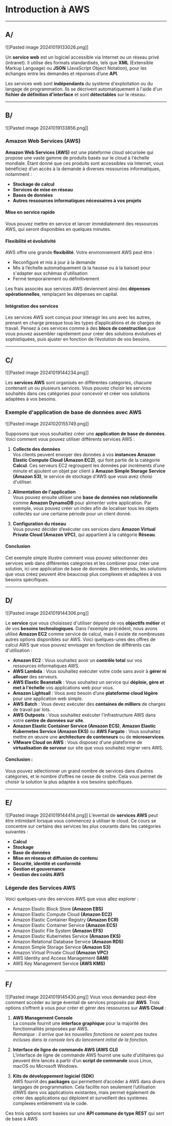 
# Introduction à AWS

--------------------------------------------------------------------------

## A/

![[Pasted image 20241019133026.png]]

Un **service web** est un logiciel accessible via Internet ou un réseau privé (intranet). Il utilise des formats standardisés, tels que **XML** (Extensible Markup Language) ou **JSON** (JavaScript Object Notation), pour les échanges entre les demandes et réponses d’une **API**.

Les services web sont **indépendants** du système d'exploitation ou du langage de programmation. Ils se décrivent automatiquement à l'aide d'un **fichier de définition d'interface** et sont **détectables** sur le réseau.

--------------------------------------------------------------------------


## B/

![[Pasted image 20241019133856.png]]
### Amazon Web Services (AWS)

**Amazon Web Services (AWS)** est une plateforme cloud sécurisée qui propose une vaste gamme de produits basés sur le cloud à l'échelle mondiale. Étant donné que ces produits sont accessibles via Internet, vous bénéficiez d’un accès à la demande à diverses ressources informatiques, notamment :

- **Stockage de calcul**
- **Services de mise en réseau**
- **Bases de données**
- **Autres ressources informatiques nécessaires à vos projets**

#### Mise en service rapide

Vous pouvez mettre en service et lancer immédiatement des ressources AWS, qui seront disponibles en quelques minutes.

#### Flexibilité et évolutivité

AWS offre une grande **flexibilité**. Votre environnement AWS peut être :

- Reconfiguré et mis à jour à la demande
- Mis à l’échelle automatiquement (à la hausse ou à la baisse) pour s'adapter aux schémas d'utilisation
- Fermé temporairement ou définitivement

Les frais associés aux services AWS deviennent ainsi des **dépenses opérationnelles**, remplaçant les dépenses en capital.

#### Intégration des services

Les services AWS sont conçus pour interagir les uns avec les autres, prenant en charge presque tous les types d’applications et de charges de travail. Pensez à ces services comme à des **blocs de construction** que vous pouvez assembler rapidement pour créer des solutions évolutives et sophistiquées, puis ajuster en fonction de l’évolution de vos besoins.

--------------------------------------------------------------------------




## C/

![[Pasted image 20241019144234.png]]

Les **services AWS** sont organisés en différentes catégories, chacune contenant un ou plusieurs services. Vous pouvez choisir les services souhaités dans ces catégories pour concevoir et créer vos solutions adaptées à vos besoins.


### Exemple d'application de base de données avec AWS

![[Pasted image 20241020155749.png]]


Supposons que vous souhaitiez créer une **application de base de données**. Voici comment vous pouvez utiliser différents services AWS :

1. **Collecte des données**  
    Vos clients peuvent envoyer des données à vos **instances Amazon Elastic Compute Cloud (Amazon EC2)**, qui font partie de la catégorie **Calcul**. Ces serveurs EC2 regroupent les données par incréments d’une minute et ajoutent un objet par client à **Amazon Simple Storage Service (Amazon S3)**, le service de stockage d'AWS que vous avez choisi d'utiliser.
    
2. **Alimentation de l'application**  
    Vous pouvez ensuite utiliser une **base de données non relationnelle** comme **Amazon DynamoDB** pour alimenter votre application. Par exemple, vous pouvez créer un index afin de localiser tous les objets collectés sur une certaine période pour un client donné.
    
3. **Configuration du réseau**  
    Vous pouvez décider d’exécuter ces services dans **Amazon Virtual Private Cloud (Amazon VPC)**, qui appartient à la catégorie **Réseau**.
    

#### Conclusion

Cet exemple simple illustre comment vous pouvez sélectionner des services web dans différentes catégories et les combiner pour créer une solution, ici une application de base de données. Bien entendu, les solutions que vous créez peuvent être beaucoup plus complexes et adaptées à vos besoins spécifiques.

--------------------------------------------------------------------------




## D/

![[Pasted image 20241019144306.png]]

Le **service** que vous choisissez d'utiliser dépend de vos **objectifs métier** et de vos **besoins technologiques**. Dans l'exemple précédent, nous avons utilisé **Amazon EC2** comme service de calcul, mais il existe de nombreuses autres options disponibles sur AWS. Voici quelques-unes des offres de calcul AWS que vous pouvez envisager en fonction de différents cas d'utilisation :

- **Amazon EC2** : Vous souhaitez avoir un **contrôle total** sur vos ressources informatiques AWS.
- **AWS Lambda** : Vous souhaitez exécuter votre code sans avoir à **gérer ni allouer** des serveurs.
- **AWS Elastic Beanstalk** : Vous souhaitez un service qui **déploie, gère et met à l'échelle** vos applications web pour vous.
- **Amazon Lightsail** : Vous avez besoin d’une **plateforme cloud légère** pour une application web simple.
- **AWS Batch** : Vous devez exécuter des **centaines de milliers** de charges de travail par lots.
- **AWS Outposts** : Vous souhaitez exécuter l'infrastructure AWS dans votre **centre de données sur site**.
- **Amazon Elastic Container Service (Amazon ECS)**, **Amazon Elastic Kubernetes Service (Amazon EKS)** ou **AWS Fargate** : Vous souhaitez mettre en œuvre une **architecture de conteneurs** ou de **microservices**.
- **VMware Cloud on AWS** : Vous disposez d'une plateforme de **virtualisation de serveur** sur site que vous souhaitez migrer vers AWS.

#### Conclusion :

Vous pouvez sélectionner un grand nombre de services dans d’autres catégories, et le nombre d’offres ne cesse de croître. Cela vous permet de choisir la solution la plus adaptée à vos besoins spécifiques.

--------------------------------------------------------------------------



## E/

![[Pasted image 20241019144414.png]]
L'éventail de **services AWS** peut être intimidant lorsque vous commencez à utiliser le cloud. Ce cours se concentre sur certains des services les plus courants dans les catégories suivantes :

- **Calcul**
- **Stockage**
- **Base de données**
- **Mise en réseau et diffusion de contenu**
- **Sécurité, identité et conformité**
- **Gestion et gouvernance**
- **Gestion des coûts AWS**

### Légende des Services AWS

Voici quelques-uns des services AWS que vous allez explorer :

- Amazon Elastic Block Store **(Amazon EBS)**
- Amazon Elastic Compute Cloud **(Amazon EC2)**
- Amazon Elastic Container Registry **(Amazon ECR)**
- Amazon Elastic Container Service **(Amazon ECS)**
- Amazon Elastic File System **(Amazon EFS)**
- Amazon Elastic Kubernetes Service **(Amazon EKS)**
- Amazon Relational Database Service **(Amazon RDS)**
- Amazon Simple Storage Service **(Amazon S3)**
- Amazon Virtual Private Cloud **(Amazon VPC)**
- AWS Identity and Access Management **(IAM)**
- AWS Key Management Service **(AWS KMS)**

--------------------------------------------------------------------------


## F/

![[Pasted image 20241019145430.png]]
Vous vous demandez peut-être comment accéder au large éventail de services proposés par **AWS**. Trois options s’offrent à vous pour créer et gérer des ressources sur **AWS Cloud** :

1. **AWS Management Console**  
    La console fournit une **interface graphique** pour la majorité des fonctionnalités proposées par AWS.  
    _Remarque : il arrive que les nouvelles fonctions ne soient pas toutes incluses dans la console lors du lancement initial de la fonction._
    
2. **Interface de ligne de commande AWS (AWS CLI)**  
    L’interface de ligne de commande AWS fournit une suite d’utilitaires qui peuvent être lancés à partir d’un **script de commande** sous Linux, macOS ou Microsoft Windows.
    
3. **Kits de développement logiciel (SDK)**  
    AWS fournit des **packages** qui permettent d’accéder à AWS dans divers langages de programmation. Cela facilite non seulement l’utilisation d’AWS dans vos applications existantes, mais permet également de créer des applications qui déploient et surveillent des systèmes complexes entièrement via le code.
    

Ces trois options sont basées sur une **API commune de type REST** qui sert de base à AWS
